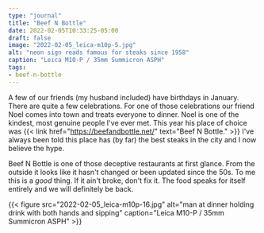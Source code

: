 ```yaml
---
type: "journal"
title: "Beef N Bottle"
date: 2022-02-05T10:33:25-05:00
draft: false
image: "2022-02-05_leica-m10p-5.jpg"
alt: "neon sign reads famous for steaks since 1958"
caption: "Leica M10-P / 35mm Summicron ASPH"
tags:
- beef-n-bottle
---
```


A few of our friends (my husband included) have birthdays in January. There are quite a few celebrations. For one of those celebrations our friend Noel comes into town and treats everyone to dinner. Noel is one of the kindest, most genuine people I've ever met. This year his place of choice was {{< link href="https://beefandbottle.net/" text="Beef N Bottle." >}} I've always been told this place has (by far) the best steaks in the city and I now believe the hype.

Beef N Bottle is one of those deceptive restaurants at first glance. From the outside it looks like it hasn't changed or been updated since the 50s. To me this is a _good_ thing. If it ain't broke, don't fix it. The food speaks for itself entirely and we will definitely be back.

{{< figure src="2022-02-05_leica-m10p-16.jpg" alt="man at dinner holding drink with both hands and sipping" caption="Leica M10-P / 35mm Summicron ASPH" >}}
